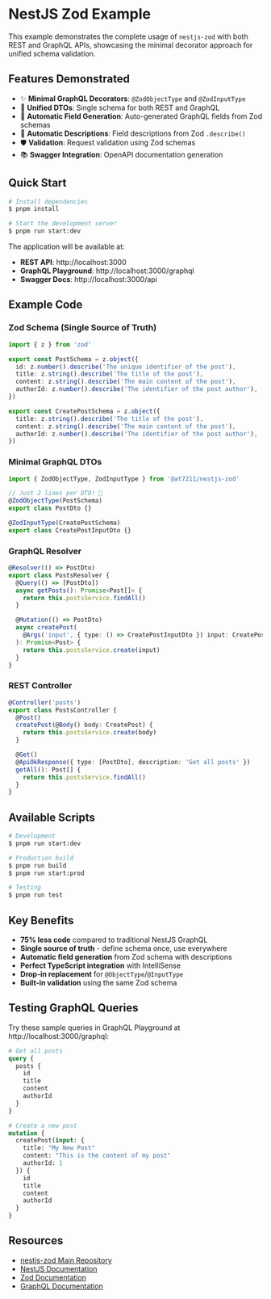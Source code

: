 # NestJS Zod Example

This example demonstrates the complete usage of `nestjs-zod` with both REST and GraphQL APIs, showcasing the minimal decorator approach for unified schema validation.

## Features Demonstrated

- ✨ **Minimal GraphQL Decorators**: `@ZodObjectType` and `@ZodInputType`
- 🔄 **Unified DTOs**: Single schema for both REST and GraphQL
- 🎯 **Automatic Field Generation**: Auto-generated GraphQL fields from Zod schemas
- 📝 **Automatic Descriptions**: Field descriptions from Zod `.describe()`
- 🛡️ **Validation**: Request validation using Zod schemas
- 📚 **Swagger Integration**: OpenAPI documentation generation

## Quick Start

```bash
# Install dependencies
$ pnpm install

# Start the development server
$ pnpm run start:dev
```

The application will be available at:
- **REST API**: http://localhost:3000
- **GraphQL Playground**: http://localhost:3000/graphql
- **Swagger Docs**: http://localhost:3000/api

## Example Code

### Zod Schema (Single Source of Truth)

```ts
import { z } from 'zod'

export const PostSchema = z.object({
  id: z.number().describe('The unique identifier of the post'),
  title: z.string().describe('The title of the post'),
  content: z.string().describe('The main content of the post'),
  authorId: z.number().describe('The identifier of the post author'),
})

export const CreatePostSchema = z.object({
  title: z.string().describe('The title of the post'),
  content: z.string().describe('The main content of the post'),
  authorId: z.number().describe('The identifier of the post author'),
})
```

### Minimal GraphQL DTOs

```ts
import { ZodObjectType, ZodInputType } from '@at7211/nestjs-zod'

// Just 2 lines per DTO! 🎉
@ZodObjectType(PostSchema)
export class PostDto {}

@ZodInputType(CreatePostSchema)
export class CreatePostInputDto {}
```

### GraphQL Resolver

```ts
@Resolver(() => PostDto)
export class PostsResolver {
  @Query(() => [PostDto])
  async getPosts(): Promise<Post[]> {
    return this.postsService.findAll()
  }

  @Mutation(() => PostDto)
  async createPost(
    @Args('input', { type: () => CreatePostInputDto }) input: CreatePostInputDto
  ): Promise<Post> {
    return this.postsService.create(input)
  }
}
```

### REST Controller

```ts
@Controller('posts')
export class PostsController {
  @Post()
  createPost(@Body() body: CreatePost) {
    return this.postsService.create(body)
  }

  @Get()
  @ApiOkResponse({ type: [PostDto], description: 'Get all posts' })
  getAll(): Post[] {
    return this.postsService.findAll()
  }
}
```

## Available Scripts

```bash
# Development
$ pnpm run start:dev

# Production build
$ pnpm run build
$ pnpm run start:prod

# Testing
$ pnpm run test
```

## Key Benefits

- **75% less code** compared to traditional NestJS GraphQL
- **Single source of truth** - define schema once, use everywhere
- **Automatic field generation** from Zod schema with descriptions
- **Perfect TypeScript integration** with IntelliSense
- **Drop-in replacement** for `@ObjectType`/`@InputType`
- **Built-in validation** using the same Zod schema

## Testing GraphQL Queries

Try these sample queries in GraphQL Playground at http://localhost:3000/graphql:

```graphql
# Get all posts
query {
  posts {
    id
    title
    content
    authorId
  }
}

# Create a new post
mutation {
  createPost(input: {
    title: "My New Post"
    content: "This is the content of my post"
    authorId: 1
  }) {
    id
    title
    content
    authorId
  }
}
```

## Resources

- [nestjs-zod Main Repository](../../../README.md)
- [NestJS Documentation](https://docs.nestjs.com)
- [Zod Documentation](https://zod.dev)
- [GraphQL Documentation](https://graphql.org)
